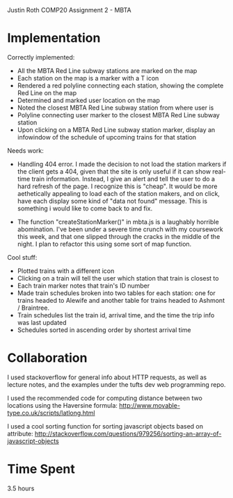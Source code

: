 Justin Roth
COMP20 Assignment 2 - MBTA

# Implementation

Correctly implemented:
- All the MBTA Red Line subway stations are marked on the map
- Each station on the map is a marker with a T icon
- Rendered a red polyline connecting each station, showing the complete Red Line on the map
- Determined and marked user location on the map
- Noted the closest MBTA Red Line subway station from where user is
- Polyline connecting user marker to the closest MBTA Red Line subway station
- Upon clicking on a MBTA Red Line subway station marker, display an infowindow of the schedule of upcoming trains for that station

Needs work:
- Handling 404 error. I made the decision to not load the station markers if
the client gets a 404, given that the site is only useful if it can show
real-time train information. Instead, I give an alert and tell the user to
do a hard refresh of the page. I recognize this is "cheap". It would be more aethetically appealing to load each of the station makers, and on click, have each display some kind of "data not found" message. This is
something i would like to come back to and fix. 

- The function "createStationMarker()" in mbta.js is a laughably horrible abomination. I've been under a severe time crunch with my coursework this week, and that one
slipped through the cracks in the middle of the night. I plan to refactor this using some sort of map function. 

Cool stuff:
- Plotted trains with a different icon
- Clicking on a train will tell the user which station that train is closest to
- Each train marker notes that train's ID number 
- Made train schedules broken into two tables for each station: one for trains
headed to Alewife and another table for trains headed to Ashmont / Braintree.
- Train schedules list the train id, arrival time, and the time the trip info 
was last updated
- Schedules sorted in ascending order by shortest arrival time

# Collaboration
I used stackoverflow for general info about HTTP requests, as well as
lecture notes, and the examples under the tufts dev web programming repo. 

I used the recommended code for computing distance between two locations
using the Haversine formula: http://www.movable-type.co.uk/scripts/latlong.html

I used a cool sorting function for sorting javascript objects based on attribute: http://stackoverflow.com/questions/979256/sorting-an-array-of-javascript-objects


# Time Spent
3.5 hours 